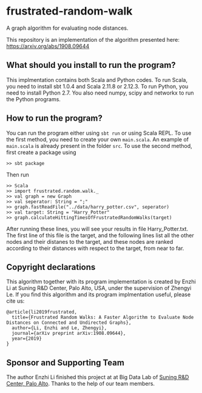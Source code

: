 # frustrated-random-walk
 A graph algorithm for evaluating node distances. 

This repository is an implementation of the algorithm presented here: https://arxiv.org/abs/1908.09644

## What should you install to run the program? 
This implmentation contains both Scala and Python codes. To run Scala, you need to install sbt 1.0.4 and Scala 2.11.8 or 2.12.3. To run Python, you need to install Python 2.7. You also need numpy, scipy and networkx to run the Python programs. 

## How to run the program? 
You can run the program either using ```sbt run``` or using Scala REPL. To use the first method, you need to create your own `main.scala`. An example of `main.scala` is already present in the folder `src`. To use the second method, first create a package using 

```
>> sbt package
```

Then run

```
>> Scala
>> import frustrated.random.walk._
>> val graph = new Graph
>> val seperator: String = ";"
>> graph.fastReadFile("../data/harry_potter.csv", seperator)
>> val target: String = "Harry_Potter"
>> graph.calculateHittingTimesOfFrustratedRandomWalks(target)
```

After running these lines, you will see your results in file Harry_Potter.txt. The first line of this file is the target, and the following lines list all the other nodes and their distanes to the target, and these nodes are ranked according to their distances with respect to the target, from near to far. 

## Copyright declarations
This algorithm together with its program implementation is created by Enzhi Li at Suning R&D Center, Palo Alto, USA, under the supervision of Zhengyi Le. If you find this algorithm and its program implmentation useful, please cite us: 

```
@article{li2019frustrated,
  title={Frustrated Random Walks: A Faster Algorithm to Evaluate Node Distances on Connected and Undirected Graphs},
  author={Li, Enzhi and Le, Zhengyi},
  journal={arXiv preprint arXiv:1908.09644},
  year={2019}
}
```

## Sponsor and Supporting Team
The author Enzhi Li finished this project at at Big Data Lab of [Suning R&D Center, Palo Alto](http://www.ussuning.com/). Thanks to the help of our team members. 
